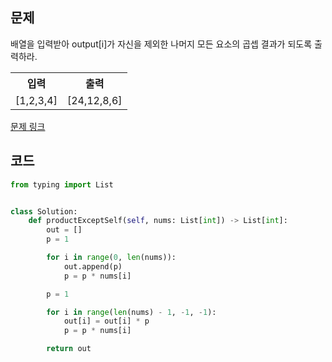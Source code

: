 ## 문제

배열을 입력받아 output[i]가 자신을 제외한 나머지 모든 요소의 곱셉 결과가 되도록 출력하라.

 <table>
	<th>입력</th>
	<th>출력</th>
	<tr><!-- 첫번째 줄 시작 -->
	    <td>[1,2,3,4]</td>
	    <td>[24,12,8,6]</td>
	</tr><!-- 첫번째 줄 끝 -->
    </table>

<a href="https://leetcode.com/problems/product-of-array-except-self/" target="_blank">문제 링크</a>

## 코드

```python
from typing import List


class Solution:
    def productExceptSelf(self, nums: List[int]) -> List[int]:
        out = []
        p = 1

        for i in range(0, len(nums)):
            out.append(p)
            p = p * nums[i]

        p = 1

        for i in range(len(nums) - 1, -1, -1):
            out[i] = out[i] * p
            p = p * nums[i]

        return out
```